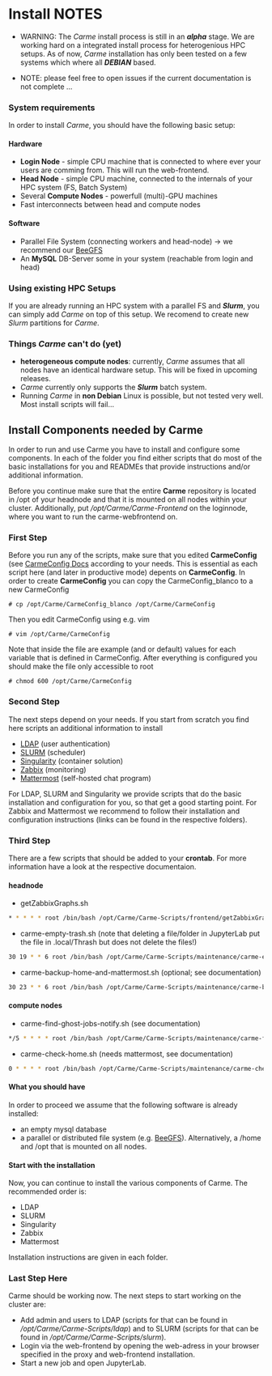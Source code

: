 # Install NOTES
* WARNING: The *Carme* install process is still in an ***alpha*** stage. We are working hard on a integrated install process for heterogenious HPC setups. As of now, *Carme* installation has only been tested on a few systems which where all ***DEBIAN*** based.

* NOTE: please feel free to open issues if the current documentation is not complete ...

### System requirements
In order to install *Carme*, you should have the following basic setup:
#### Hardware
* **Login Node** - simple CPU machine that is connected to where ever your users are comming from. This will run the web-frontend.
* **Head Node** - simple CPU machine, connected to the internals of your HPC system (FS, Batch System)
* Several **Compute Nodes** - powerfull (multi)-GPU machines
* Fast interconnects between head and compute nodes

#### Software
* Parallel File System (connecting workers and head-node) -> we recommend our [BeeGFS](https://www.beegfs.io/content/)
* An **MySQL** DB-Server some in your system (reachable from login and head)

### Using existing HPC Setups
If you are already running an HPC system with a parallel FS and ***Slurm***, you can simply add *Carme* on top of this setup. We recomend to create new *Slurm* partitions for *Carme*.

### Things *Carme* can't do (yet)
* **heterogeneous compute nodes**: currently, *Carme* assumes that all nodes have an identical hardware setup. This will be fixed in upcoming releases.
* *Carme* currently only supports the ***Slurm*** batch system.
* Running *Carme* in **non Debian** Linux is possible, but not tested very well. Most install scripts will fail...


## Install Components needed by Carme
In order to run and use Carme you have to install and configure some components. In each of the folder you find either scripts that do most of the basic installations for you and READMEs that provide instructions and/or additional information.

Before you continue make sure that the entire **Carme** repository is located in /opt of your headnode and that it is mounted on all nodes within your cluster. Additionally, put _/opt/Carme/Carme-Frontend_ on the loginnode, where you want to run the carme-webfrontend on.

### First Step
Before you run any of the scripts, make sure that you edited **CarmeConfig** (see [CarmeConfig Docs](../CarmeConfig.md) according to your needs. This is essential as each script here (and later in productive mode) depents on **CarmeConfig**.
In order to create **CarmeConfig** you can copy the CarmeConfig_blanco to a new CarmeConfig
```console
# cp /opt/Carme/CarmeConfig_blanco /opt/Carme/CarmeConfig
```
Then you edit CarmeConfig using e.g. vim
```console
# vim /opt/Carme/CarmeConfig
```
Note that inside the file are example (and or default) values for each variable that is defined in CarmeConfig.
After everything is configured you should make the file only accessible to root
```console
# chmod 600 /opt/Carme/CarmeConfig
```

### Second Step
The next steps depend on your needs. If you start from scratch you find here scripts an additional information to install

* [LDAP](Carme-Install-LDAP) (user authentication)
* [SLURM](Carme-Install-Slurm) (scheduler)
* [Singularity](Carme-Install-Singularity) (container solution)
* [Zabbix](Carme-Install-Zabbix) (monitoring)
* [Mattermost](Carme-Install-Mattermost) (self-hosted chat program)

For LDAP, SLURM and Singularity we provide scripts that do the basic installation and configuration for you, so that get a good starting point. For Zabbix and Mattermost we recommend to follow their installation and configuration instructions (links can be found in the respective folders).

### Third Step
There are a few scripts that should be added to your **crontab**. For more information have a look at the respective documentaion.

#### headnode
* getZabbixGraphs.sh
```bash
* * * * * root /bin/bash /opt/Carme/Carme-Scripts/frontend/getZabbixGraphs.sh
```
* carme-empty-trash.sh (note that deleting a file/folder in JupyterLab put the file in .local/Thrash but does not delete the files!)
```bash
30 19 * * 6 root /bin/bash /opt/Carme/Carme-Scripts/maintenance/carme-empty-trash.sh
```
* carme-backup-home-and-mattermost.sh (optional; see documentation)
```bash
30 23 * * 6 root /bin/bash /opt/Carme/Carme-Scripts/maintenance/carme-backup-home-and-mattermost.sh
```

#### compute nodes
* carme-find-ghost-jobs-notify.sh (see documentation)
```bash
*/5 * * * * root /bin/bash /opt/Carme/Carme-Scripts/maintenance/carme-find-ghost-jobs-notify.sh
```
* carme-check-home.sh (needs mattermost, see documentation)
```bash
0 * * * * root /bin/bash /opt/Carme/Carme-Scripts/maintenance/carme-check-home.sh
```


#### What you should have
In order to proceed we assume that the following software is already installed:

* an empty mysql database
* a parallel or distributed file system (e.g. [BeeGFS](https://www.beegfs.io)). Alternatively, a /home and /opt that is mounted on all nodes.


#### Start with the installation
Now, you can continue to install the various components of Carme. The recommended order is:

* LDAP
* SLURM
* Singularity
* Zabbix
* Mattermost

Installation instructions are given in each folder.


### Last Step Here
Carme should be working now. The next steps to start working on the cluster are:

* Add admin and users to LDAP (scripts for that can be found in _/opt/Carme/Carme-Scripts/ldap_) and to SLURM (scripts for that can be found in _/opt/Carme/Carme-Scripts/slurm_).
* Login via the web-frontend by opening the web-adress in your browser specified in the proxy and web-frontend installation.
* Start a new job and open JupyterLab.
